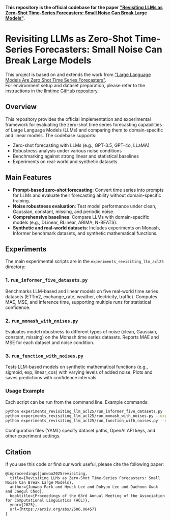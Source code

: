 **This repository is the official codebase for the paper ["Revisiting LLMs as Zero-Shot Time-Series Forecasters: Small Noise Can Break Large Models"](https://arxiv.org/pdf/2506.00457).**

# Revisiting LLMs as Zero-Shot Time-Series Forecasters: Small Noise Can Break Large Models

This project is based on and extends the work from ["Large Language Models Are Zero Shot Time Series Forecasters"](https://arxiv.org/abs/2310.07820).  
For environment setup and dataset preparation, please refer to the instructions in the [llmtime GitHub repository](https://github.com/ngruver/llmtime).


## Overview

This repository provides the official implementation and experimental framework for evaluating the zero-shot time series forecasting capabilities of Large Language Models (LLMs) and comparing them to domain-specific and linear models. The codebase supports:
- Zero-shot forecasting with LLMs (e.g., GPT-3.5, GPT-4o, LLaMA)
- Robustness analysis under various noise conditions
- Benchmarking against strong linear and statistical baselines
- Experiments on real-world and synthetic datasets

## Main Features
- **Prompt-based zero-shot forecasting**: Convert time series into prompts for LLMs and evaluate their forecasting ability without domain-specific training.
- **Noise robustness evaluation**: Test model performance under clean, Gaussian, constant, missing, and periodic noise.
- **Comprehensive baselines**: Compare LLMs with domain-specific models (e.g., DLinear, RLinear, ARIMA, N-BEATS).
- **Synthetic and real-world datasets**: Includes experiments on Monash, Informer benchmark datasets, and synthetic mathematical functions.

## Experiments

The main experimental scripts are in the `experiments_revisiting_llm_acl25` directory:

### 1. `run_informer_five_datasets.py`
Benchmarks LLM-based and linear models on five real-world time series datasets (ETTm2, exchange_rate, weather, electricity, traffic). Computes MAE, MSE, and inference time, supporting multiple runs for statistical confidence.

### 2. `run_monash_with_noises.py`
Evaluates model robustness to different types of noise (clean, Gaussian, constant, missing) on the Monash time series datasets. Reports MAE and MSE for each dataset and noise condition.

### 3. `run_function_with_noises.py`
Tests LLM-based models on synthetic mathematical functions (e.g., sigmoid, exp, linear_cos) with varying levels of added noise. Plots and saves predictions with confidence intervals.

### Usage Example

Each script can be run from the command line. Example commands:

```bash
python experiments_revisiting_llm_acl25/run_informer_five_datasets.py --exp_model LLMTime-GPT-3.5 --exp_dataset ETTm2
python experiments_revisiting_llm_acl25/run_monash_with_noises.py --exp_model RLinear --noise_type gaussian
python experiments_revisiting_llm_acl25/run_function_with_noises.py --exp_model LLMTime-GPT-4 --func_name sigmoid
```

Configuration files (YAML) specify dataset paths, OpenAI API keys, and other experiment settings.

## Citation

If you use this code or find our work useful, please cite the following paper:

```
@inproceedings{junwoo2025revisiting,
  title={Revisiting LLMs as Zero-Shot Time-Series Forecasters: Small Noise Can Break Large Models},
  author={Junwoo Park and Hyuck Lee and Dohyun Lee and Daehoon Gwak and Jaegul Choo},
  booktitle={Proceedings of the 63rd Annual Meeting of the Association for Computational Linguistics (ACL)},
  year={2025},
  url={https://arxiv.org/abs/2506.00457}
}
```

